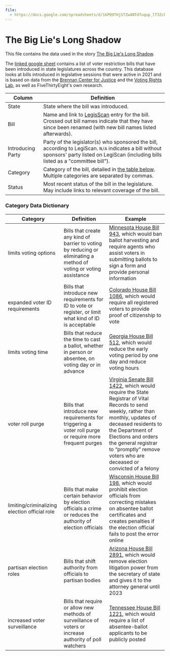 ```yaml
---
file:
  - https://docs.google.com/spreadsheets/d/1kPQ9THjSTZw4NTd7uqup_lT3ZckfYcPPNycxGmNszcU/edit?usp=sharing
---
```


# The Big Lie's Long Shadow

This file contains the data used in the story [The Big Lie's Long Shadow](https://fivethirtyeight.com/features/the-big-lie-voting-laws/).

The [linked google sheet](https://docs.google.com/spreadsheets/d/1kPQ9THjSTZw4NTd7uqup_lT3ZckfYcPPNycxGmNszcU/edit?usp=sharing) contains a list of voter restriction bills that have been introduced in state legislatures across the country. This database looks at bills introduced in legislative sessions that were active in 2021 and is based on data from the [Brennan Center for Justice](https://www.brennancenter.org/) and the [Voting Rights Lab](https://votingrightslab.org/), as well as FiveThirtyEight's own research.

Column | Definition
--- | ---
State | State where the bill was introduced.
Bill | Name and link to [LegisScan](https://legiscan.com/) entry for the bill. Crossed out bill names indicate that they have since been renamed (with new bill names listed afterwards).
Introducing Party | Party of the legislator(s) who sponsored the bill, according to LegiScan. `N/A` indicates a bill without sponsors' party listed on LegiScan (including bills listed as a "committee bill").
Category | Category of the bill, detailed in [the table below](#category-data-dictionary). Multiple categories are separated by commas.
Status | Most recent status of the bill in the legislature. May include links to relevant coverage of the bill.

### Category Data Dictionary
Category | Definition | Example
--- | --- | ---
limits voting options | Bills that create any kind of barrier to voting by reducing or eliminating a method of voting or voting assistance | [Minnesota House Bill 943](https://legiscan.com/MN/bill/HF943/2021), which would ban ballot harvesting and require agents who assist voters in submitting ballots to sign a form and provide personal information
expanded voter ID requirements | Bills that introduce new requirements for ID to vote or register, or limit what kind of ID is acceptable | [Colorado House Bill 1086](https://legiscan.com/CO/text/HB1086/id/2294598), which would require all registered voters to provide proof of citizenship to vote
limits voting time | Bills that reduce the time to cast a ballot, whether in person or absentee, on voting day or in advance | [Georgia House Bill 512](https://legiscan.com/GA/bill/HB512/2021), which would reduce the early voting period by one day and reduce voting hours
voter roll purge | Bills that introduce new requirements for triggering a voter roll purge or require more frequent purges | [Virginia Senate Bill 1422](https://legiscan.com/VA/bill/SB1422/2021), which would require the State Registrar of Vital Records to send weekly, rather than monthly, updates of deceased residents to the Department of Elections and orders the general registrar to “promptly” remove voters who are deceased or convicted of a felony
limiting/criminalizing election official role | Bills that make certain behavior by election officials a crime or reduces the authority of election officials | [Wisconsin House Bill 198](https://legiscan.com/WI/text/AB198/id/2347768), which would prohibit election officials from correcting mistakes on absentee ballot certificates and creates penalties if the election official fails to post the error online
partisan election roles | Bills that shift authority from officials to partisan bodies | [Arizona House Bill 2891](https://legiscan.com/AZ/bill/HB2891/2021), which would remove election litigation power from the secretary of state and gives it to the attorney general until 2023
increased voter surveillance | Bills that require or allow new methods of surveillance of voters or increase authority of poll watchers | [Tennessee House Bill 1221](https://legiscan.com/TN/bill/HB1221/2021), which would require a list of absentee-ballot applicants to be publicly posted
